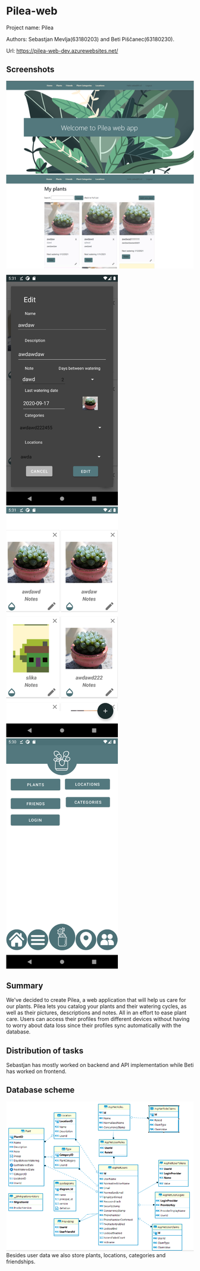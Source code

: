# Pilea-web

Project name: Pilea

Authors: Sebastjan Mevlja(63180203) and Beti Piščanec(63180230).

Url: https://pilea-web-dev.azurewebsites.net/


## Screenshots
![image 1](screenshots/image1.png)
![image 2](screenshots/image2.png)
<p float="left">
  <img src="screenshots/image3.png" alt="image3" width="300" />
  <img src="screenshots/image4.png" alt="image4" width="300" /> 
  <img src="screenshots/image5.png" alt="image5" width="300" />
</p>

## Summary

We've decided to create Pilea, a web application that will help us care for our plants. Pilea lets you catalog your plants and their watering cycles, as well as their pictures, descriptions and notes. All in an effort to ease plant care. Users can access their profiles from different devices without having to worry about data loss since their profiles sync automatically with the database.


## Distribution of tasks
Sebastjan has mostly worked on backend and API implementation while Beti has worked on frontend.


## Database scheme
![database diagram](screenshots/database.png)  
Besides user data we also store plants, locations, categories and friendships.
